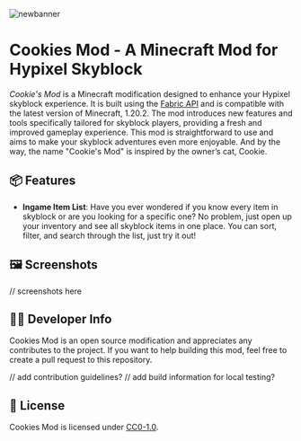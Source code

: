 ![newbanner](https://github.com/Morazzer/cookies-mod/assets/58326890/02ec9bf1-dc29-4693-ba5e-5615c2cb8626)

# Cookies Mod - A Minecraft Mod for Hypixel Skyblock

_Cookie's Mod_ is a Minecraft modification designed to enhance your Hypixel skyblock experience. It is built using the [Fabric API](https://fabricmc.net/) and is compatible with the latest version of Minecraft, 1.20.2. The mod introduces new features and tools specifically tailored for skyblock players, providing a fresh and improved gameplay experience. This mod is straightforward to use and aims to make your skyblock adventures even more enjoyable. And by the way, the name "Cookie's Mod" is inspired by the owner’s cat, Cookie. 

## 📦 Features
- **Ingame Item List**: Have you ever wondered if you know every item in skyblock or are you looking for a specific one? No problem, just open up your inventory and see all skyblock items in one place. You can sort, filter, and search through the list, just try it out!

## 🖼️ Screenshots
// screenshots here

## 🧑‍💻 Developer Info
Cookies Mod is an open source modification and appreciates any contributes to the project. If you want to help building this mod, feel free to create a pull request to this repository.

// add contribution guidelines?
// add build information for local testing?

## 📄 License
Cookies Mod is licensed under [CC0-1.0](./LICENSE).
